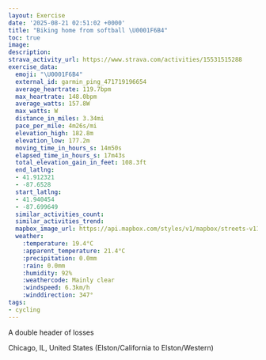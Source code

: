 ```yaml
---
layout: Exercise
date: '2025-08-21 02:51:02 +0000'
title: "Biking home from softball \U0001F6B4"
toc: true
image:
description:
strava_activity_url: https://www.strava.com/activities/15531515288
exercise_data:
  emoji: "\U0001F6B4"
  external_id: garmin_ping_471719196654
  average_heartrate: 119.7bpm
  max_heartrate: 148.0bpm
  average_watts: 157.8W
  max_watts: W
  distance_in_miles: 3.34mi
  pace_per_mile: 4m26s/mi
  elevation_high: 182.8m
  elevation_low: 177.2m
  moving_time_in_hours_s: 14m50s
  elapsed_time_in_hours_s: 17m43s
  total_elevation_gain_in_feet: 108.3ft
  end_latlng:
  - 41.912321
  - -87.6528
  start_latlng:
  - 41.940454
  - -87.699649
  similar_activities_count:
  similar_activities_trend:
  mapbox_image_url: https://api.mapbox.com/styles/v1/mapbox/streets-v11/static/path-5+787af2-1.0(wh~~FxrgvO%5Cg%40jCsEdC%7BDnLuRzHoMxJaPLO%5Em%40fB%7DCzBsDbBgC%7CAoCvN%7BUvCsEnDcGNm%40DiAEaBCoE%40kBH_%40Tg%40RSRM%5EK%5E%40rEEnAOp%40c%40%7CCmFpD_GTY%40GLMv%40oAvAcCxB%7DDpHgLlA%7BA%7CBcB%60DwBbAaAD%5DC_%40oAaI%5DeCC_B%40cBKoVJY%7CCuEhC%7DCvB%7DBlEeF),pin-s-s+e5b22e(-87.69853,41.93948),pin-s-f+89ae00(-87.65534000000002,41.913909999999966)/auto/800x800?access_token=pk.eyJ1Ijoiam9zaGJlY2ttYW4iLCJhIjoiY205eWR2aDd1MWZ6djJrbXc4a3M0bWZleiJ9.XiG9OWkNcZk2QzjJbxLB4A
  weather:
    :temperature: 19.4°C
    :apparent_temperature: 21.4°C
    :precipitation: 0.0mm
    :rain: 0.0mm
    :humidity: 92%
    :weathercode: Mainly clear
    :windspeed: 6.3km/h
    :winddirection: 347°
tags:
- cycling
---
```




A double header of losses

Chicago, IL, United States (Elston/California to Elston/Western)
